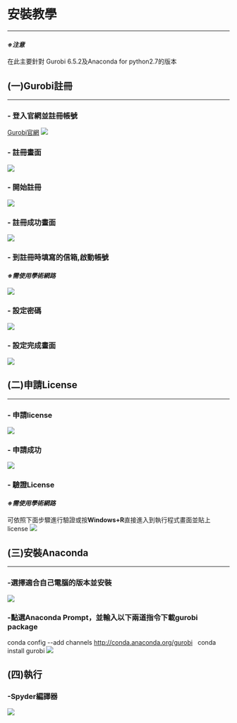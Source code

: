 
# 安裝教學 

-----------
#### *※注意*
在此主要針對 Gurobi 6.5.2及Anaconda for python2.7的版本
## (一)Gurobi註冊 

-----------

### - 登入官網並註冊帳號
[Gurobi官網](https://www.gurobi.com/index)
![](https://github.com/wurmen/Gurobi-Python/blob/master/Installation/picture/gurobi%E8%A8%BB%E5%86%8A/%E5%AE%89%E8%A3%9D%E4%B8%A6%E8%A8%BB%E5%86%8A.png)

### - 註冊畫面
![](https://github.com/wurmen/Gurobi-Python/blob/master/Installation/picture/gurobi%E8%A8%BB%E5%86%8A/%E8%A8%BB%E5%86%8A%E7%95%AB%E9%9D%A2.png)

### - 開始註冊
![](https://github.com/wurmen/Gurobi-Python/blob/master/Installation/picture/gurobi%E8%A8%BB%E5%86%8A/%E9%96%8B%E5%A7%8B%E8%A8%BB%E5%86%8A.png)

### - 註冊成功畫面
![](https://github.com/wurmen/Gurobi-Python/blob/master/Installation/picture/gurobi%E8%A8%BB%E5%86%8A/%E8%A8%BB%E5%86%8A%E6%88%90%E5%8A%9F%E7%95%AB%E9%9D%A2.jpg)

### - 到註冊時填寫的信箱,啟動帳號
#### *※需使用學術網路*
![](https://github.com/wurmen/Gurobi-Python/blob/master/Installation/picture/gurobi%E8%A8%BB%E5%86%8A/%E5%95%9F%E5%8B%95%E5%B8%B3%E8%99%9F.png)

### - 設定密碼
![](https://github.com/wurmen/Gurobi-Python/blob/master/Installation/picture/gurobi%E8%A8%BB%E5%86%8A/%E8%A8%AD%E5%AE%9A%E5%AF%86%E7%A2%BC.png)

### - 設定完成畫面
![](https://github.com/wurmen/Gurobi-Python/blob/master/Installation/picture/gurobi%E8%A8%BB%E5%86%8A/%E8%A8%AD%E5%AE%9A%E5%AE%8C%E6%88%90%E7%95%AB%E9%9D%A2.png)

## (二)申請License

------------------
### - 申請license
![](https://github.com/wurmen/Gurobi-Python/blob/master/Installation/picture/gurobi%E5%AE%89%E8%A3%9D/%E7%94%B3%E8%AB%8Blicense.png)

### - 申請成功
![](https://github.com/wurmen/Gurobi-Python/blob/master/Installation/picture/gurobi%E5%AE%89%E8%A3%9D/%E7%94%B3%E8%AB%8B%E6%88%90%E5%8A%9F.png)

### - 驗證License
#### *※需使用學術網路*
可依照下面步驟進行驗證或按**Windows+R**直接進入到執行程式畫面並貼上license
![](https://github.com/wurmen/Gurobi-Python/blob/master/Installation/picture/gurobi%E5%AE%89%E8%A3%9D/%E5%9F%B7%E8%A1%8C%E9%A9%97%E8%AD%89License%E7%9A%84%E7%A8%8B%E5%BC%8F.png)

## (三)安裝Anaconda

---------------------

### -選擇適合自己電腦的版本並安裝
![](https://github.com/wurmen/Gurobi-Python/blob/master/Installation/picture/%E5%AE%89%E8%A3%9Danaconda/%E9%81%B8%E6%93%87%E7%89%88%E6%9C%AC.png)

### -點選Anaconda Prompt，並輸入以下兩道指令下載gurobi package
conda config --add channels http://conda.anaconda.org/gurobi  
conda install gurobi
![](https://github.com/wurmen/Gurobi-Python/blob/master/Installation/picture/%E5%AE%89%E8%A3%9Danaconda/%E4%B8%8B%E8%BC%89gurobi%20package.png)

## (四)執行
### -Spyder編譯器
![](https://github.com/wurmen/Gurobi-Python/blob/master/Installation/picture/%E5%AE%89%E8%A3%9Danaconda/spyder%E7%B7%A8%E8%AD%AF%E5%99%A8.png)
